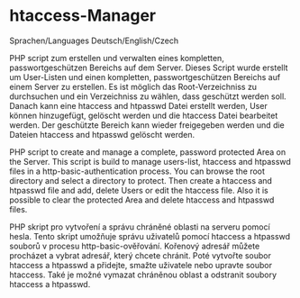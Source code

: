 # htaccess-Manager
Sprachen/Languages Deutsch/English/Czech

PHP script zum erstellen und verwalten eines kompletten, passwortgeschützen Bereichs auf dem Server. Dieses Script wurde erstellt um User-Listen und einen kompletten, passwortgeschützen Bereichs auf einem Server zu erstellen. Es ist möglich das Root-Verzeichniss zu durchsuchen und ein Verzeichniss zu wählen, dass geschützt werden soll. Danach kann eine htaccess and htpasswd Datei erstellt werden, User können hinzugefügt, gelöscht werden und die htaccess Datei bearbeitet werden. Der geschützte Bereich kann wieder freigegeben werden und die Dateien htaccess and htpasswd gelöscht werden.

PHP script to create and manage a complete, password protected Area on the Server. This script is build to manage users-list, htaccess and htpasswd files in a http-basic-authentication process. You can browse the root directory and select a directory to protect. Then create a htaccess and htpasswd file and add, delete Users or edit the htaccess file. Also it is possible to clear the protected Area and delete htaccess and htpasswd files.

PHP skript pro vytvoření a správu chráněné oblasti na serveru pomocí hesla. Tento skript umožňuje správu uživatelů pomocí htaccess a htpasswd souborů v procesu http-basic-ověřování. Kořenový adresář můžete procházet a vybrat adresář, který chcete chránit. Poté vytvořte soubor htaccess a htpasswd a přidejte, smažte uživatele nebo upravte soubor htaccess. Také je možné vymazat chráněnou oblast a odstranit soubory htaccess a htpasswd.
